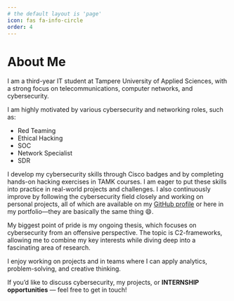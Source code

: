 ```yaml
---
# the default layout is 'page'
icon: fas fa-info-circle
order: 4
---
```

# About Me

I am a third-year IT student at Tampere University of Applied Sciences, with a strong focus on telecommunications, computer networks, and cybersecurity.

I am highly motivated by various cybersecurity and networking roles, such as:

- Red Teaming
- Ethical Hacking
- SOC
- Network Specialist
- SDR

I develop my cybersecurity skills through Cisco badges and by completing hands-on hacking exercises in TAMK courses. I am eager to put these skills into practice in real-world projects and challenges. I also continuously improve by following the cybersecurity field closely and working on personal projects, all of which are available on my [GitHub profile](https://github.com/JohnnyMaelstrm) or here in my portfolio—they are basically the same thing 😄.

My biggest point of pride is my ongoing thesis, which focuses on cybersecurity from an offensive perspective. The topic is C2-frameworks, allowing me to combine my key interests while diving deep into a fascinating area of research.

I enjoy working on projects and in teams where I can apply analytics, problem-solving, and creative thinking.

If you’d like to discuss cybersecurity, my projects, or **INTERNSHIP opportunities** — feel free to get in touch!


